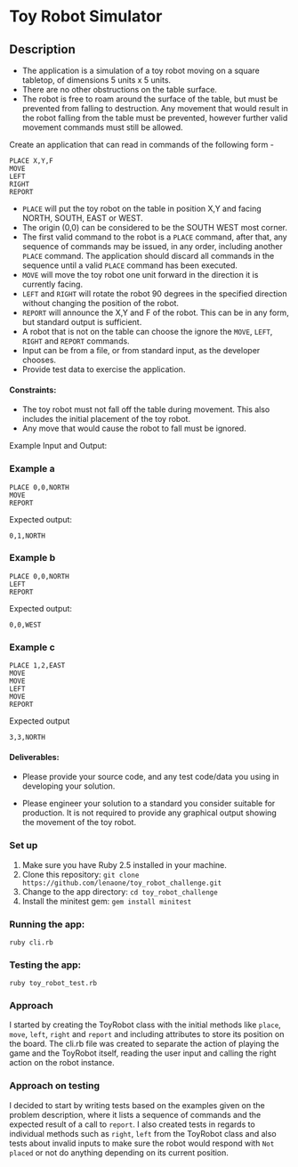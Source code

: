 # Toy Robot Simulator

## Description

* The application is a simulation of a toy robot moving on a square tabletop,
  of dimensions 5 units x 5 units.
* There are no other obstructions on the table surface.
* The robot is free to roam around the surface of the table, but must be
  prevented from falling to destruction. Any movement that would result in the
  robot falling from the table must be prevented, however further valid
  movement commands must still be allowed.

Create an application that can read in commands of the following form -

```
PLACE X,Y,F
MOVE
LEFT
RIGHT
REPORT
```

* `PLACE` will put the toy robot on the table in position X,Y and facing NORTH,
  SOUTH, EAST or WEST.
* The origin (0,0) can be considered to be the SOUTH WEST most corner.
* The first valid command to the robot is a `PLACE` command, after that, any
  sequence of commands may be issued, in any order, including another `PLACE`
  command. The application should discard all commands in the sequence until
  a valid `PLACE` command has been executed.
* `MOVE` will move the toy robot one unit forward in the direction it is
  currently facing.
* `LEFT` and `RIGHT` will rotate the robot 90 degrees in the specified direction
  without changing the position of the robot.
* `REPORT` will announce the X,Y and F of the robot. This can be in any form,
  but standard output is sufficient.
* A robot that is not on the table can choose the ignore the `MOVE`, `LEFT`, `RIGHT`
  and `REPORT` commands.
* Input can be from a file, or from standard input, as the developer chooses.
* Provide test data to exercise the application.

#### Constraints:

* The toy robot must not fall off the table during movement. This also
  includes the initial placement of the toy robot.
* Any move that would cause the robot to fall must be ignored.

Example Input and Output:

### Example a

    PLACE 0,0,NORTH
    MOVE
    REPORT

Expected output:

    0,1,NORTH

### Example b

    PLACE 0,0,NORTH
    LEFT
    REPORT

Expected output:

    0,0,WEST

### Example c

    PLACE 1,2,EAST
    MOVE
    MOVE
    LEFT
    MOVE
    REPORT

Expected output

    3,3,NORTH

#### Deliverables:

* Please provide your source code, and any test code/data you using in
developing your solution.

* Please engineer your solution to a standard you consider suitable for
production. It is not required to provide any graphical output showing the
movement of the toy robot.

### Set up

1. Make sure you have Ruby 2.5 installed in your machine.
2. Clone this repository: `git clone https://github.com/lenaone/toy_robot_challenge.git`
3. Change to the app directory: `cd toy_robot_challenge`
3. Install the minitest gem: `gem install minitest`

### Running the app: 

 `ruby cli.rb`

### Testing the app: 
    
`ruby toy_robot_test.rb`


### Approach
 
I started by creating the ToyRobot class with the initial methods like `place`, `move`, `left`, `right` and `report` and including attributes to store its position on the board. The cli.rb file was created to separate the action of playing the game and the ToyRobot itself, reading the user input and calling the right action on the robot instance.

### Approach on testing

I decided to start by writing tests based on the examples given on the problem description, where it lists a sequence of commands and the expected result of a call to `report`. I also created tests in regards to individual methods such as `right`, `left` from the ToyRobot class and also tests about invalid inputs to make sure the robot would respond with `Not placed` or not do anything depending on its current position.



